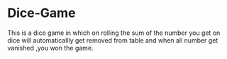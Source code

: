 # Dice-Game
This is a dice game in which on rolling the sum of the number you get on dice will automaticallly get removed from table and when all number get vanished ,you won the game.
